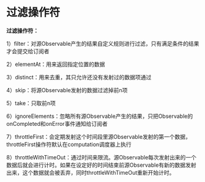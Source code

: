 # 过滤操作符
**过滤操作符：**

1）filter：对源Observable产生的结果自定义规则进行过滤，只有满足条件的结果才会提交给订阅者

2）elementAt：用来返回指定位置的数据

3）distinct：用来去重，其只允许还没有发射过的数据项通过

4）skip：将源Observable发射的数据过滤掉前n项

5）take：只取前n项

6）ignoreElements：忽略所有源Observable产生的结果，只把Observable的onCompleted和onError事件通知给订阅者

7）throttleFirst：会定期发射这个时间段里源Observable发射的第一个数据，throttleFirst操作符默认在computation调度器上执行

8）throttleWithTimeOut：通过时间来限流。源Observable每次发射出来的一个数据后就会进行计时。如果在设定好的时间结束前源Observable有新的数据发射出来，这个数据就会被丢弃，同时throttleWithTimeOut重新开始计时。